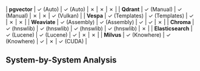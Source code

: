 | **pgvector** | ✓ (Auto) | ✓ (Auto) | ✗ | ✗ | ✗ |
| **Qdrant** | ✓ (Manual) | ✓ (Manual) | ✗ | ✗ | ✓ (Vulkan) |
| **Vespa** | ✓ (Templates) | ✓ (Templates) | ✓ | ✗ | ✗ |
| **Weaviate** | ✓ (Assembly) | ✓ (Assembly) | ✓ | ✓ | ✗ |
| **Chroma** | ✓ (hnswlib) | ✓ (hnswlib) | ✓ (hnswlib) | ✓ (hnswlib) | ✗ |
| **Elasticsearch** | ✓ (Lucene) | ✓ (Lucene) | ✓ | ✗ | ✗ |
| **Milvus** | ✓ (Knowhere) | ✓ (Knowhere) | ✓ | ✗ | ✓ (CUDA) |

## System-by-System Analysis 